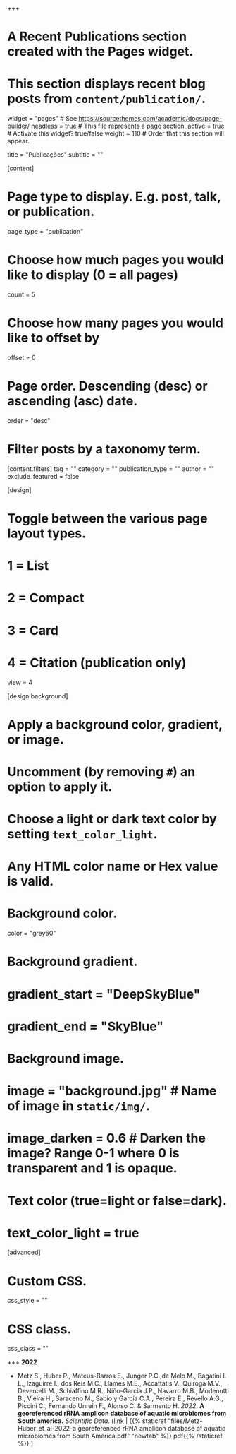 +++
# A Recent Publications section created with the Pages widget.
# This section displays recent blog posts from `content/publication/`.

widget = "pages"  # See https://sourcethemes.com/academic/docs/page-builder/
headless = true  # This file represents a page section.
active = true  # Activate this widget? true/false
weight = 110  # Order that this section will appear.

title = "Publicações"
subtitle = ""

[content]
  # Page type to display. E.g. post, talk, or publication.
  page_type = "publication"
  
  # Choose how much pages you would like to display (0 = all pages)
  count = 5
  
  # Choose how many pages you would like to offset by
  offset = 0

  # Page order. Descending (desc) or ascending (asc) date.
  order = "desc"

  # Filter posts by a taxonomy term.
  [content.filters]
    tag = ""
    category = ""
    publication_type = ""
    author = ""
    exclude_featured = false
  
[design]
  # Toggle between the various page layout types.
  #   1 = List
  #   2 = Compact
  #   3 = Card
  #   4 = Citation (publication only)
  view = 4
  
[design.background]
  # Apply a background color, gradient, or image.
  #   Uncomment (by removing `#`) an option to apply it.
  #   Choose a light or dark text color by setting `text_color_light`.
  #   Any HTML color name or Hex value is valid.
    
  # Background color.
  color = "grey60"
  
  # Background gradient.
  # gradient_start = "DeepSkyBlue"
  # gradient_end = "SkyBlue"
  
  # Background image.
  # image = "background.jpg"  # Name of image in `static/img/`.
  # image_darken = 0.6  # Darken the image? Range 0-1 where 0 is transparent and 1 is opaque.

  # Text color (true=light or false=dark).
  # text_color_light = true  
  
[advanced]
 # Custom CSS. 
 css_style = ""
 
 # CSS class.
 css_class = ""
 
+++
**2022**

* Metz S., Huber P., Mateus-Barros E., Junger  P.C.,de Melo M., Bagatini I. L., Izaguirre I., dos Reis M.C., Llames M.E., Accattatis V., Quiroga M.V., Devercelli M., Schiaffino M.R., Niño-García J.P., Navarro M.B., Modenutti B., Vieira H., Saraceno M., Sabio y García C.A., Pereira E., Revello A.G., Piccini C., Fernando Unrein F., Alonso C. & Sarmento H. _2022_. __A georeferenced rRNA amplicon database of aquatic microbiomes from South america.__ _Scientific Data_. ([link](https://doi.org/10.1038/s41597-022-01665-z) | {{% staticref "files/Metz-Huber_et_al-2022-a georeferenced rRNA amplicon database of aquatic microbiomes from South America.pdf" "newtab" %}} pdf{{% /staticref %}} )
